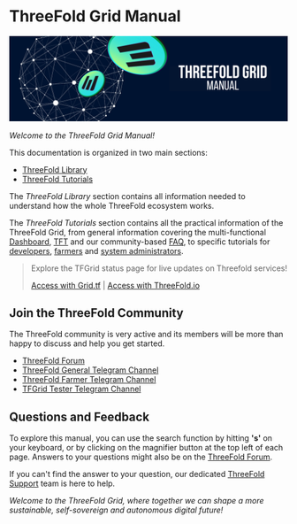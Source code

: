 # ThreeFold Grid Manual

![header](../intro/img/intro_header.png)

*Welcome to the ThreeFold Grid Manual!*

This documentation is organized in two main sections: 

- [ThreeFold Library](../library/library.md)
- [ThreeFold Tutorials](../tutorials/tutorials.md)

The *ThreeFold Library* section contains all information needed to understand how the whole ThreeFold ecosystem works. 

The *ThreeFold Tutorials* section contains all the practical information of the ThreeFold Grid, from general information covering the multi-functional [Dashboard](../dashboard/dashboard.md), [TFT](../threefold_token/threefold_token.md) and our community-based [FAQ](../faq/faq.md), to specific tutorials for [developers](../developers/developers.md), [farmers](../farmers/farmers.md) and [system administrators](../system_administrators/system_administrators.md).

> Explore the TFGrid status page for live updates on Threefold services!
> 
> [Access with Grid.tf](https://status.grid.tf) | [Access with ThreeFold.io](https://status.threefold.io)

## Join the ThreeFold Community

The ThreeFold community is very active and its members will be more than happy to discuss and help you get started.

* [ThreeFold Forum](https://forum.threefold.io/)
* [ThreeFold General Telegram Channel](https://t.me/threefold)
* [ThreeFold Farmer Telegram Channel](https://t.me/threefoldfarmers)
* [TFGrid Tester Telegram Channel](https://t.me/threefoldtesting)

## Questions and Feedback

To explore this manual, you can use the search function by hitting **'s'** on your keyboard, or by clicking on the magnifier button at the top left of each page. Answers to your questions might also be on the [ThreeFold Forum](https://forum.threefold.io/).

If you can't find the answer to your question, our dedicated [ThreeFold Support](https://threefoldfaq.crisp.help/en/) team is here to help.

*Welcome to the ThreeFold Grid, where together we can shape a more sustainable, self-sovereign and autonomous digital future!*